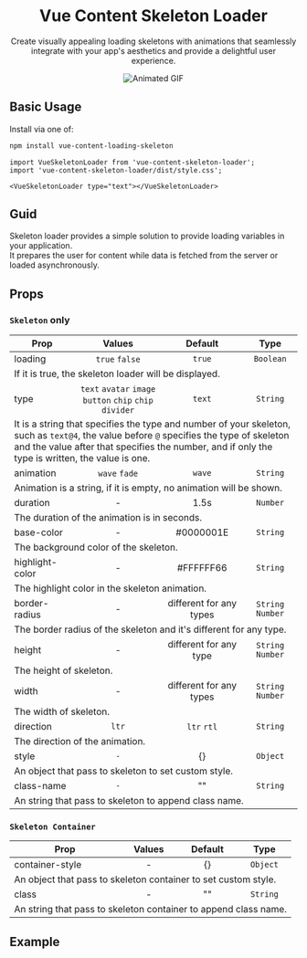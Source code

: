<div align="center">
    <h1 align="center">Vue Content Skeleton Loader</h1>
    <p align="center">
        Create visually appealing loading skeletons with animations that seamlessly integrate with your app's aesthetics
        and provide a delightful user experience.
    </p>
    <img src="https://media4.giphy.com/media/v1.Y2lkPTc5MGI3NjExdXA0Mjc0Mzh0cGU0c3RqYmt4ZXpxNzM0c3ppbzAycDJqZjZxZ29hYiZlcD12MV9pbnRlcm5hbF9naWZfYnlfaWQmY3Q9Zw/WHayPi9eE3HW8pz7xa/giphy.gif" alt="Animated GIF" style="style="width: 500px; height: 528.634px; left: 0px; top: 0px; opacity: 1;">
</div>

## Basic Usage

Install via one of:

```bash
npm install vue-content-loading-skeleton
```

```tsx
import VueSkeletonLoader from 'vue-content-skeleton-loader';
import 'vue-content-skeleton-loader/dist/style.css';

<VueSkeletonLoader type="text"></VueSkeletonLoader>
```

## Guid

Skeleton loader provides a simple solution to provide loading variables in your application. \
It prepares the user for content while data is fetched from the server or loaded asynchronously.

## Props

### `Skeleton` only

<table>
    <thead>
        <tr>
            <th>Prop</th>
            <th>Values</th>
            <th>Default</th>
            <th>Type</th>
        </tr>
    </thead>
    <tbody>
        <tr>
            <td>
                loading
            </td>
            <td align="center">
                <code>true</code>
                <code>false</code>
            </td>
            <td align="center">
                <code>true</code>
            </td>
            <td align="center">
                <code>Boolean</code>
            </td>
        <tr>
            <td colspan="4">
                If it is true, the skeleton loader will be displayed.
            </td>
        </tr>
        <tr>
            <td>
                type
            </td>
            <td align="center">
                <code>text</code>
                <code>avatar</code>
                <code>image</code>
                <code>button</code>
                <code>chip</code>
                <code>chip</code>
                <code>divider</code>
            </td>
            <td align="center">
                <code>text</code>
            </td>
            <td align="center">
                <code>String</code>
            </td>
        <tr>
            <td colspan="4">
                It is a string that specifies the type and number of your skeleton, such as <code>text@4</code>,
                the value before <code>@</code> specifies the type of skeleton and the value after that specifies the number, 
                and if only the type is written, the value is one.
            </td>
        </tr>
        <tr>
            <td>
                animation
            </td>
            <td align="center">
                <code>wave</code>
                <code>fade</code>
            </td>
            <td align="center">
                <code>wave</code>
            </td>
            <td align="center">
                <code>String</code>
            </td>
        <tr>
            <td colspan="4">
                Animation is a string, if it is empty, no animation will be shown.
            </td>
        </tr>
        <tr>
            <td>
                duration
            </td>
            <td align="center">
               -
            </td>
            <td align="center">
               1.5s
            </td>
            <td align="center">
                <code>Number</code>
            </td>
        <tr>
            <td colspan="4">
                The duration of the animation is in seconds.
            </td>
        </tr>
        <tr>
            <td>
                base-color
            </td>
            <td align="center">
               -
            </td>
            <td align="center">
              #0000001E
            </td>
            <td align="center">
                <code>String</code>
            </td>
        <tr>
            <td colspan="4">
                The background color of the skeleton.
            </td>
        </tr>
        <tr>
            <td>
                highlight-color
            </td>
            <td align="center">
               -
            </td>
            <td align="center">
               #FFFFFF66
            </td>
            <td align="center">
                <code>String</code>
            </td>
        <tr>
            <td colspan="4">
                The highlight color in the skeleton animation.
            </td>
        </tr>
        <tr>
            <td>
                border-radius
            </td>
            <td align="center">
               -
            </td>
            <td align="center">
               different for any types
            </td>
            <td align="center">
                <code>String</code>
                <code>Number</code>
            </td>
        <tr>
            <td colspan="4">
                The border radius of the skeleton and it's different for any type.
            </td>
        </tr>
        <tr>
            <td>
                height
            </td>
            <td align="center">
               -
            </td>
            <td align="center">
               different for any type
            </td>
            <td align="center">
                <code>String</code>
                <code>Number</code>
            </td>
        <tr>
            <td colspan="4">
                The height of skeleton.
            </td>
        </tr>
        <tr>
            <td>
                width
            </td>
            <td align="center">
               -
            </td>
            <td align="center">
               different for any types
            </td>
            <td align="center">
                <code>String</code>
                <code>Number</code>
            </td>
        <tr>
            <td colspan="4">
                The width of skeleton.
            </td>
        </tr>
        <tr>
            <td>
                direction
            </td>
            <td align="center">
               <code>ltr</code>
            </td>
            <td align="center">
                <code>ltr</code>
                <code>rtl</code>
            </td>
            <td align="center">
                <code>String</code>
            </td>
        <tr>
            <td colspan="4">
               The direction of the animation.
            </td>
        </tr>
        <tr>
            <td>
                style
            </td>
            <td align="center">
               <code>-</code>
            </td>
            <td align="center">
                {}
            </td>
            <td align="center">
                <code>Object</code>
            </td>
        <tr>
            <td colspan="4">
                An object that pass to skeleton to set custom style.
            </td>
        </tr>
        <tr>
            <td>
                class-name
            </td>
            <td align="center">
               <code>-</code>
            </td>
            <td align="center">
                ""
            </td>
            <td align="center">
                <code>String</code>
            </td>
        <tr>
            <td colspan="4">
                An string that pass to skeleton to append class name.
            </td>
        </tr>
    </tbody>
</table>

### `Skeleton Container`

<table>
    <thead>
        <tr>
            <th>Prop</th>
            <th>Values</th>
            <th>Default</th>
            <th>Type</th>
        </tr>
    </thead>
    <tbody>
        <tr>
            <td>
                container-style
            </td>
            <td align="center">
                -
            </td>
            <td align="center">
                {}
            </td>
            <td align="center">
                <code>Object</code>
            </td>
        <tr>
            <td colspan="4">
                An object that pass to skeleton container to set custom style.
            </td>
        </tr>
        <tr>
            <td>
                class
            </td>
            <td align="center">
                -
            </td>
            <td align="center">
                ""
            </td>
            <td align="center">
                <code>String</code>
            </td>
        <tr>
            <td colspan="4">
                An string that pass to skeleton container to append class name.
            </td>
        </tr>
    </tbody>
</table>

## Example

<VueSkeletonLoader type="text"></VueSkeletonLoader>
